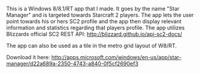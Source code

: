 This is a Windows 8/8.1/RT app that I made. It goes by the name "Star Manager" and is targeted towards Starcraft 2 players. The app lets the user point towards his or hers SC2 profile and the app then display relevant information and statistics regarding that players profile. The app utilizes Blizzards official SC2 REST API: http://blizzard.github.io/api-sc2-docs/

The app can also be used as a tile in the metro grid layout of W8/RT.

Download it here:
http://apps.microsoft.com/windows/en-us/app/star-manager/d22a689a-2350-4743-a840-0f5cf2690ef3
